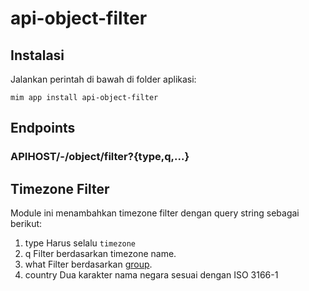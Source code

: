 # api-object-filter

## Instalasi

Jalankan perintah di bawah di folder aplikasi:

```
mim app install api-object-filter
```

## Endpoints

### APIHOST/-/object/filter?{type,q,...}

## Timezone Filter

Module ini menambahkan timezone filter dengan query string sebagai berikut:

1. type  Harus selalu `timezone`
1. q  Filter berdasarkan timezone name.
1. what  Filter berdasarkan [group](https://www.php.net/manual/en/class.datetimezone.php).
1. country  Dua karakter nama negara sesuai dengan ISO 3166-1
